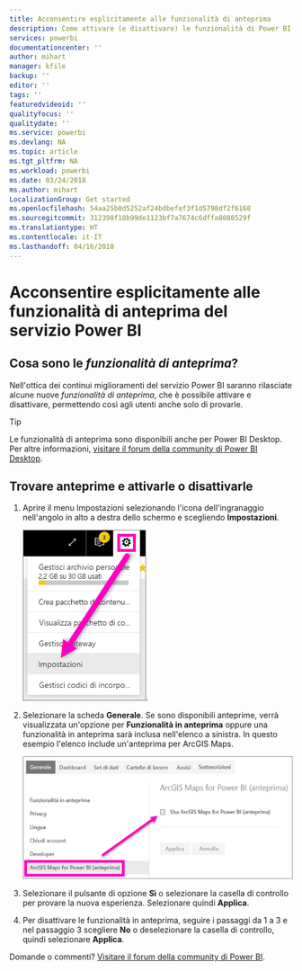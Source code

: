 ```yaml
---
title: Acconsentire esplicitamente alle funzionalità di anteprima
description: Come attivare (e disattivare) le funzionalità di Power BI che sono in anteprima.
services: powerbi
documentationcenter: ''
author: mihart
manager: kfile
backup: ''
editor: ''
tags: ''
featuredvideoid: ''
qualityfocus: ''
qualitydate: ''
ms.service: powerbi
ms.devlang: NA
ms.topic: article
ms.tgt_pltfrm: NA
ms.workload: powerbi
ms.date: 03/24/2018
ms.author: mihart
LocalizationGroup: Get started
ms.openlocfilehash: 54aa25b0d5252af24bdbefef3f1d5798df2f6168
ms.sourcegitcommit: 312390f18b99de1123bf7a7674c6dffa8088529f
ms.translationtype: HT
ms.contentlocale: it-IT
ms.lasthandoff: 04/16/2018
---
```

# <a name="opt-in-for-power-bi-service-preview-features"></a>Acconsentire esplicitamente alle funzionalità di anteprima del servizio Power BI
## <a name="what-are-preview-features"></a>Cosa sono le *funzionalità di anteprima*?
Nell'ottica dei continui miglioramenti del servizio Power BI saranno rilasciate alcune nuove *funzionalità di anteprima*, che è possibile attivare e disattivare, permettendo così agli utenti anche solo di provarle.

> [!TIP]
> Le funzionalità di anteprima sono disponibili anche per Power BI Desktop. Per altre informazioni, [visitare il forum della community di Power BI Desktop](https://community.powerbi.com/t5/Desktop/bd-p/power-bi-designer).
> 
> 

## <a name="find-previews-and-turn-them-on-and-off"></a>Trovare anteprime e attivarle o disattivarle
1. Aprire il menu Impostazioni selezionando l'icona dell'ingranaggio nell'angolo in alto a destra dello schermo e scegliendo **Impostazioni**.
   
   ![Menu Impostazioni](media/service-preview-features/power-bi-settings.png).
2. Selezionare la scheda **Generale**. Se sono disponibili anteprime, verrà visualizzata un'opzione per **Funzionalità in anteprima** oppure una funzionalità in anteprima sarà inclusa nell'elenco a sinistra.  In questo esempio l'elenco include un'anteprima per ArcGIS Maps. 
   
   ![Scheda Generale](media/service-preview-features/power-bi-preview-arcgis.png)
3. Selezionare il pulsante di opzione **Sì** o selezionare la casella di controllo per provare la nuova esperienza. Selezionare quindi **Applica**.
4. Per disattivare le funzionalità in anteprima, seguire i passaggi da 1 a 3 e nel passaggio 3 scegliere **No** o deselezionare la casella di controllo, quindi selezionare **Applica**.


Domande o commenti? [Visitare il forum della community di Power BI](http://community.powerbi.com/t5/Navigation-Preview-Forum/bd-p/NavigationPreview).

